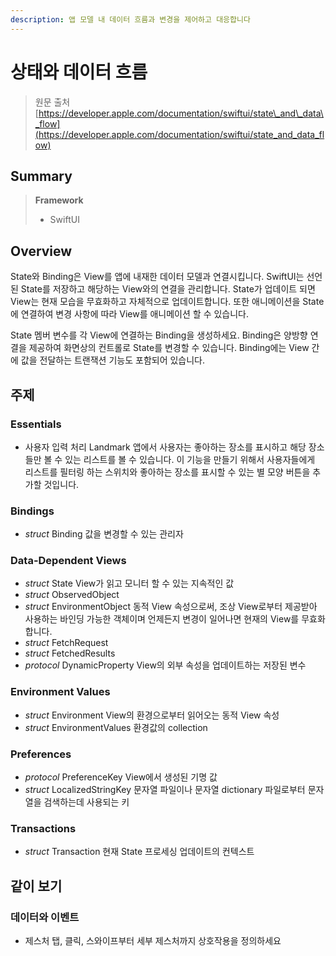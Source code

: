 ```yaml
---
description: 앱 모델 내 데이터 흐름과 변경을 제어하고 대응합니다
---
```


# 상태와 데이터 흐름

> 원문 출처  
> [https://developer.apple.com/documentation/swiftui/state\_and\_data\_flow](https://developer.apple.com/documentation/swiftui/state_and_data_flow)

## Summary

> **Framework**
>
> * SwiftUI

## Overview

State와 Binding은 View를 앱에 내재한 데이터 모델과 연결시킵니다.  SwiftUI는 선언된 State를 저장하고 해당하는 View와의 연결을 관리합니다. State가 업데이트 되면 View는 현재 모습을 무효화하고 자체적으로 업데이트합니다. 또한 애니메이션을 State에 연결하여 변경 사항에 따라 View를 애니메이션 할 수 있습니다.

State 멤버 변수를 각 View에 연결하는 Binding을 생성하세요. Binding은 양방향 연결을 제공하여 화면상의 컨트롤로 State를 변경할 수 있습니다. Binding에는 View 간에 값을 전달하는 트랜잭션 기능도 포함되어 있습니다.

## 주제 <a id="topics"></a>

### Essentials

* 사용자 입력 처리 Landmark 앱에서 사용자는 좋아하는 장소를 표시하고 해당 장소들만 볼 수 있는 리스트를 볼 수 있습니다. 이 기능을 만들기 위해서 사용자들에게 리스트를 필터링 하는 스위치와 좋아하는 장소를 표시할 수 있는 별 모양 버튼을 추가할 것입니다.

### Bindings

* _struct_ Binding 값을 변경할 수 있는 관리자

### Data-Dependent Views

* _struct_ State View가 읽고 모니터 할 수 있는 지속적인 값 
* _struct_ ObservedObject
* _struct_ EnvironmentObject 동적 View 속성으로써, 조상 View로부터 제공받아 사용하는 바인딩 가능한 객체이며 언제든지 변경이 일어나면 현재의 View를 무효화합니다.
* _struct_ FetchRequest
* _struct_ FetchedResults
* _protocol_ DynamicProperty View의 외부 속성을 업데이트하는 저장된 변수

### Environment Values

* _struct_ Environment View의 환경으로부터 읽어오는 동적 View 속성
* _struct_ EnvironmentValues 환경값의 collection

### Preferences

* _protocol_ PreferenceKey View에서 생성된 기명 값
* _struct_ LocalizedStringKey 문자열 파일이나 문자열 dictionary 파일로부터 문자열을 검색하는데 사용되는 키

### Transactions

* _struct_ Transaction 현재 State 프로세싱 업데이트의 컨텍스트

## 같이 보기 <a id="see-also"></a>

### 데이터와 이벤트 <a id="data-and-events"></a>

* 제스처 탭, 클릭, 스와이프부터 세부 제스처까지 상호작용을 정의하세요

